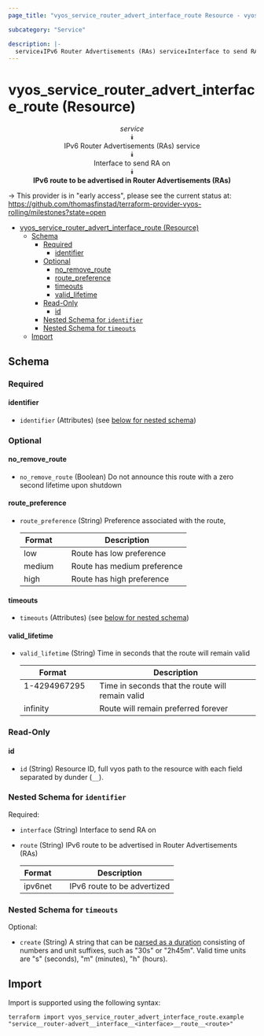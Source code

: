 ```yaml
---
page_title: "vyos_service_router_advert_interface_route Resource - vyos"

subcategory: "Service"

description: |-
  service⯯IPv6 Router Advertisements (RAs) service⯯Interface to send RA on⯯IPv6 route to be advertised in Router Advertisements (RAs)
---
```


# vyos_service_router_advert_interface_route (Resource)
<center>


*service*  
⯯  
IPv6 Router Advertisements (RAs) service  
⯯  
Interface to send RA on  
⯯  
**IPv6 route to be advertised in Router Advertisements (RAs)**


</center>

-> This provider is in "early access", please see the current status at: https://github.com/thomasfinstad/terraform-provider-vyos-rolling/milestones?state=open

<!--TOC-->

- [vyos_service_router_advert_interface_route (Resource)](#vyos_service_router_advert_interface_route-resource)
  - [Schema](#schema)
    - [Required](#required)
      - [identifier](#identifier)
    - [Optional](#optional)
      - [no_remove_route](#no_remove_route)
      - [route_preference](#route_preference)
      - [timeouts](#timeouts)
      - [valid_lifetime](#valid_lifetime)
    - [Read-Only](#read-only)
      - [id](#id)
    - [Nested Schema for `identifier`](#nested-schema-for-identifier)
    - [Nested Schema for `timeouts`](#nested-schema-for-timeouts)
  - [Import](#import)

<!--TOC-->

<!-- schema generated by tfplugindocs -->
## Schema

### Required

#### identifier
- `identifier` (Attributes) (see [below for nested schema](#nestedatt--identifier))

### Optional

#### no_remove_route
- `no_remove_route` (Boolean) Do not announce this route with a zero second lifetime upon shutdown
#### route_preference
- `route_preference` (String) Preference associated with the route,

    |  Format  &emsp;|  Description                  |
    |----------|-------------------------------|
    |  low     &emsp;|  Route has low preference     |
    |  medium  &emsp;|  Route has medium preference  |
    |  high    &emsp;|  Route has high preference    |
#### timeouts
- `timeouts` (Attributes) (see [below for nested schema](#nestedatt--timeouts))
#### valid_lifetime
- `valid_lifetime` (String) Time in seconds that the route will remain valid

    |  Format        &emsp;|  Description                                       |
    |----------------|----------------------------------------------------|
    |  1-4294967295  &emsp;|  Time in seconds that the route will remain valid  |
    |  infinity      &emsp;|  Route will remain preferred forever               |

### Read-Only

#### id
- `id` (String) Resource ID, full vyos path to the resource with each field separated by dunder (`__`).

<a id="nestedatt--identifier"></a>
### Nested Schema for `identifier`

Required:

- `interface` (String) Interface to send RA on
- `route` (String) IPv6 route to be advertised in Router Advertisements (RAs)

    |  Format   &emsp;|  Description                  |
    |-----------|-------------------------------|
    |  ipv6net  &emsp;|  IPv6 route to be advertized  |


<a id="nestedatt--timeouts"></a>
### Nested Schema for `timeouts`

Optional:

- `create` (String) A string that can be [parsed as a duration](https://pkg.go.dev/time#ParseDuration) consisting of numbers and unit suffixes, such as &#34;30s&#34; or &#34;2h45m&#34;. Valid time units are &#34;s&#34; (seconds), &#34;m&#34; (minutes), &#34;h&#34; (hours).

## Import

Import is supported using the following syntax:

```shell
terraform import vyos_service_router_advert_interface_route.example "service__router-advert__interface__<interface>__route__<route>"
```
